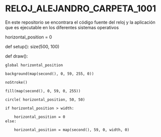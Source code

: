# RELOJ_ALEJANDRO_CARPETA_1001
En este repositorio se encontrara el código fuente del reloj y la aplicación que es ejecutable en los diferentes sistemas operativos




horizontal_position = 0

def setup():
    size(500, 100)


def draw():

    global horizontal_position
    
    background(map(second(), 0, 59, 255, 0))
    
    noStroke()
    
    fill(map(second(), 0, 59, 0, 255))
    
    circle( horizontal_position, 50, 50)
    
    if horizontal_position > width:
    
        horizontal_position = 0
    else:
    
        horizontal_position = map(second(), 59, 0, width, 0)


